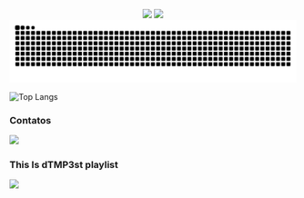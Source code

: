 <p align = "center">
  <img src="https://github-readme-stats.vercel.app/api?username=dTMP3st&show_icons=true&theme=monokai" width=375/>
  <img src="https://github-readme-streak-stats.herokuapp.com/?user=dTMP3st&theme=monokai" width=400/>
  <picture>
  <source media="(prefers-color-scheme: dark)" srcset="https://raw.githubusercontent.com/dTMP3st/dTMP3st/output/github-contribution-grid-snake-dark.svg">
  <source media="(prefers-color-scheme: dark)" srcset="https://raw.githubusercontent.com/dTMP3st/dTMP3st/output/github-contribution-grid-snake.svg">
  <img alt="github contribution grid snake animation" src="https://raw.githubusercontent.com/dTMP3st/dTMP3st/output/github-contribution-grid-snake.svg">
  </picture>
</p>

  ![Top Langs](https://github-readme-stats.vercel.app/api/top-langs/?username=dTMP3st&theme=tokyonight)
  <b><h3>Contatos</h3></b>
  
  <div>
  <a href="https://www.linkedin.com/in/dtmp3st/" target="_blank"><img src="https://img.shields.io/badge/LinkedIn-0077B5?style=for-the-badge&logo=linkedin&logoColor=white" target="_blank"></a> 
  <b><h3>This Is dTMP3st playlist</h3></b>
  <a href="https://open.spotify.com/playlist/1zd5TYQFOgTXRFjYc4HvR6"><img src="https://img.shields.io/badge/Spotify-1ED760?style=for-the-badge&logo=spotify&logoColor=white" /></a>
  </div>

